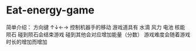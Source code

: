 # Eat-energy-game

简单介绍：
方向键 ↑↓←→ 控制机器手的移动
游戏道具有 水滴 风力 电池 核能 陨石
碰到陨石会结束游戏 碰到其他会对应增加能量（分数）
游戏难度会随着游戏时长的增加而增加
